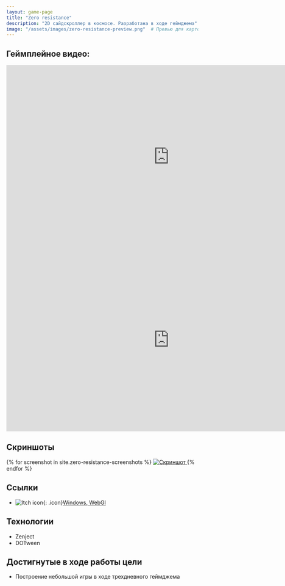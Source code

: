 ```yaml
---
layout: game-page
title: "Zero resistance"
description: "2D сайдскроллер в космосе. Разработана в ходе геймджема"
image: "/assets/images/zero-resistance-preview.png"  # Превью для карточки
---
```


## Геймплейное видео:  
<div class="video-grid">
<iframe 
  width="853" 
  height="480" 
  src="https://www.youtube.com/embed/3abxonV4zNg" 
  frameborder="0" 
  allowfullscreen>
</iframe>
<iframe 
src="https://vkvideo.ru/video_ext.php?oid=-231591601&id=456239018&hd=2&hash=5e5939ef087a8e31" 
width="853" height="480" 
allow="autoplay; encrypted-media; fullscreen; picture-in-picture; screen-wake-lock;" 
frameborder="0" 
allowfullscreen>
</iframe>
</div>

## Скриншоты
 <div class="gallery">
    {% for screenshot in site.zero-resistance-screenshots %}
  <a href="{{ screenshot.image | relative_url }}" data-lightbox="gallery" data-title="Скриншот">
        <img src="{{ screenshot.image | relative_url }}" alt="Скриншот" class="project-image">
    </a>
{% endfor %}
</div> 

<script src="https://cdnjs.cloudflare.com/ajax/libs/lightbox2/2.11.3/js/lightbox-plus-jquery.min.js"></script>
<script>
    // Инициализация с настройками
    lightbox.option({
        'resizeDuration': 200,
        'wrapAround': true,
        'fadeDuration': 200,
        'disableScrolling': false,
        'fitImagesInViewport': false,
        'maxWidth': 1280,
        'maxHeight': 720,
        'positionFromTop': 100
    })
</script>

## Ссылки  
- ![Itch icon](https://static.itch.io/images/itchio-textless-black.svg){: .icon}[Windows, WebGl](https://furyohfury.itch.io/zeroresistanceweb3)

## Технологии  
- Zenject
- DOTween

## Достигнутые в ходе работы цели
- Построение небольшой игры в ходе трехдневного геймджема